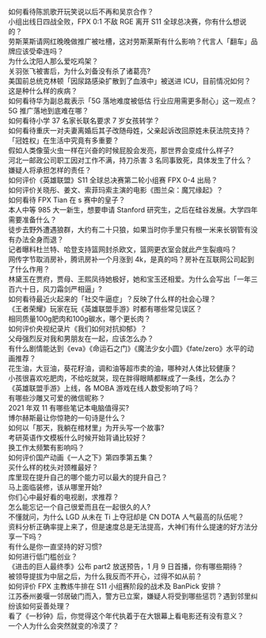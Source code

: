 如何看待陈凯歌开玩笑说以后不再和吴京合作？  
小组出线日四战全败，FPX 0:1 不敌 RGE 离开 S11 全球总决赛，你有什么想说的？  
劳斯莱斯请网红晚晚做推广被吐槽，这对劳斯莱斯有什么影响？代言人「翻车」品牌应该受牵连吗？  
为什么沈阳人那么爱吃鸡架？  
关羽张飞被害后，为什么刘备没有杀了诸葛亮?  
美国前总统克林顿「因尿路感染扩散到了血液中」被送进 ICU，目前情况如何？这是种什么样的疾病？  
如何看待华为副总裁表示「5G 落地难度被低估 行业应用需更多耐心」这一观点？5G 推广落地到底难在哪？  
如何看待小学 37 名家长联名要求 7 岁女孩转学？  
如何看待重庆一对夫妻离婚后其子改随母姓，父亲起诉改回原姓未获法院支持？「冠姓权」在生活中究竟有多重要？  
假如人类像萤火虫一样在兴奋的时候屁股会发亮，那世界会变成什么样子?  
河北一邮政公司职工因对工作不满，持刀杀害 3 名同事致死，具体发生了什么？嫌疑人将承担怎样的责任？  
如何评价《英雄联盟》S11 全球总决赛第二轮小组赛 FPX 0-4 出局？  
如何评价关晓彤、姜文、索菲玛索主演的电影《图兰朵：魔咒缘起》？  
如何看待 FPX Tian 在 s 赛中的皇子？  
本人中等 985 大一新生，想要申请 Stanford 研究生，之后在硅谷发展。大学四年需要准备什么？  
徒步去野外遭遇狼群，大约有二十只狼，如果当时你手里只有根一米来长钢管有没有办法全身而退？  
记者曝料杜兰特、哈登支持篮网封杀欧文，篮网更衣室会就此产生裂痕吗？  
网传字节取消房补，腾讯房补一个月涨到 4k，是真的吗？房补在互联网公司起到了什么作用？  
林黛玉在贾府，贾母、王熙凤待她极好，她和宝玉还相爱。为什么会写出「一年三百六十日，风刀霜剑严相逼」?  
如何看待最近火起来的「社交牛逼症」？反映了什么样的社会心理？  
《王者荣耀》玩家在玩《英雄联盟手游》时都有哪些常见误区？  
相同质量100g肥肉和100g碳水，哪个更长肉？  
如何评价央视纪录片《我们如何对抗抑郁》？  
父母强烈反对我和男朋友在一起，应该怎么办？  
有什么剧情能达到《eva》《命运石之门》《魔法少女小圆》《fate/zero》水平的动画推荐？  
花生油，大豆油，葵花籽油，调和油等超市卖的油，哪种对人体比较健康？  
小孩很喜欢吃肥肉，不给吃就哭，现在胖得眼睛都眯成了一条线，怎么办？  
《英雄联盟手游》上线，各 MOBA 游戏在线人数受影响了吗？  
有哪些沙雕又可爱的微信昵称？  
2021 年双 11 有哪些笔记本电脑值得买?  
博尔赫斯最让你惊艳的一句诗是什么？  
如何以「那天，我躺在棺材里」为开头写一个故事?  
考研英语作文模板什么时候开始背诵比较好？  
换工作太频繁有影响吗？  
如何评价国产动画《一人之下》第四季第五集？  
买什么样的枕头对颈椎最好？  
库里现在提升自己的哪个能力可以最大的提升自己？  
马上面临装修，该从哪里开始?  
你们心中最好看的电视剧，求推荐？  
怎么能忘记一个自己很爱而且在一起很久的人?  
不懂就问，为什么 LGD 从未在 Ti 上夺冠却是 CN DOTA 人气最高的队伍呢？  
资料分析正确率提上来了，但是速度总是无法提高，大神们有什么提速的好方法分享一下吗？  
有什么是你一直坚持的好习惯?  
如何进行低门槛创业？  
《进击的巨人最终季》公布 part2 放送预告，1 月 9 日首播，你有哪些期待？  
被领导提拔为中层之后，为什么我反而不开心，过得不如从前？  
如何评价 FPX 主教练牛排在 S11 小组赛阶段的战术及 BanPick 安排？  
江苏泰州姜堰一邻居破门而入，警方已立案，嫌疑人将受到哪些惩罚？遇到邻里纠纷该如何妥善处理？  
看了《一秒钟》后，你觉得这个年代执着于在大银幕上看电影还有没有意义？  
一个人为什么会突然就变的冷漠了？  
